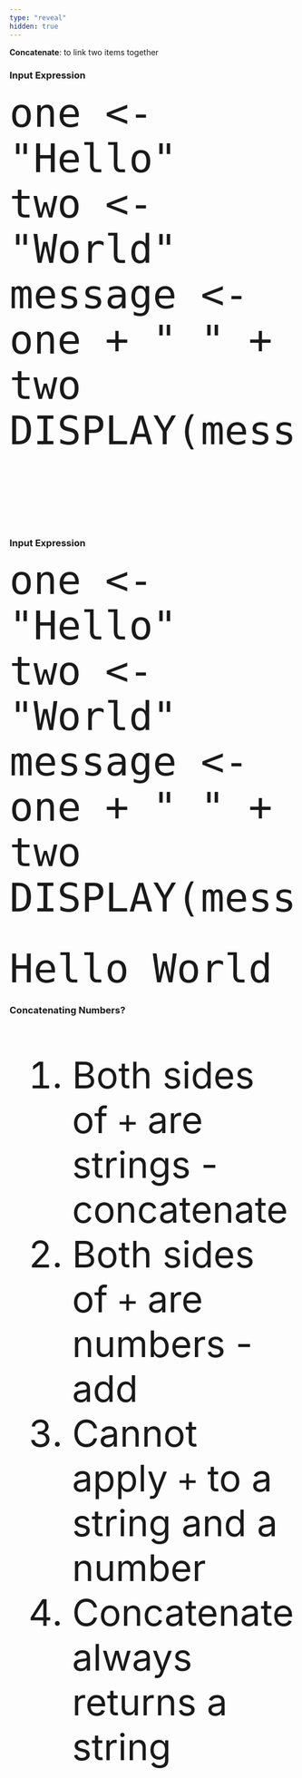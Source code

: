 ```yaml
---
type: "reveal"
hidden: true
---
```

<section>
    <p><b>Concatenate</b>: to link two items together</p>
</section>
<section>
    <h3>Input Expression</h3>
    <pre><code style="font-size: 70px; line-height: 80px" class="language-plaintext stretch">one <- "Hello"
two <- "World"
message <- one + " " + two
DISPLAY(message)
</code></pre>
    <br>
    <pre><code style="font-size: 70px; line-height: 80px" class="language-plaintext"> 
</code></pre>
</section>
<section>
    <h3>Input Expression</h3>
    <pre><code style="font-size: 70px; line-height: 80px" class="language-plaintext stretch">one <- "Hello"
two <- "World"
message <- one + " " + two
DISPLAY(message)
</code></pre>
    <br>
    <pre><code style="font-size: 70px; line-height: 80px" class="language-plaintext">Hello World
</code></pre>
</section>
<section>
    <h3>Concatenating Numbers?</h3>
    <ol style="font-size: 65px">
        <li>Both sides of <code>+</code> are strings - concatenate</li>
        <li>Both sides of <code>+</code> are numbers - add</li>
        <li>Cannot apply <code>+</code> to a string and a number </li>
        <li>Concatenate always returns a string</li>
    </ol>
</section>